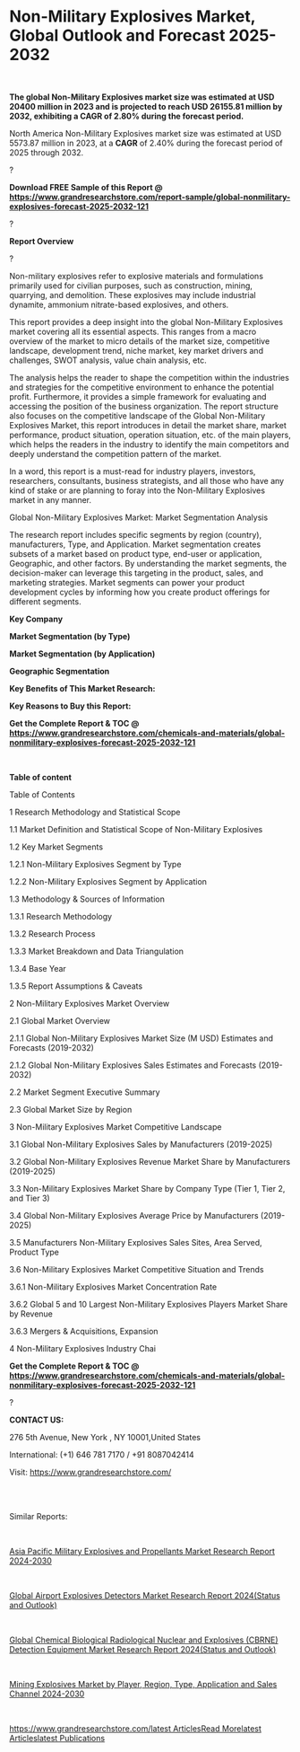 <h1>Non-Military Explosives Market, Global Outlook and Forecast 2025-2032</h1><br/><p><strong>The global Non-Military Explosives market size was estimated at USD 20400 million in 2023 and is projected to reach USD 26155.81 million by 2032, exhibiting a <strong>CAGR</strong> of 2.80% during the forecast period.</strong></p>
 
 
 
 <p>North America Non-Military Explosives market size was estimated at USD 5573.87 million in 2023, at a <strong>CAGR</strong> of 2.40% during the forecast period of 2025 through 2032.</p>
 
 
 
 <p>? </p>
 
 
 
 <div><b>Download FREE Sample of this Report @ <a href="https://www.grandresearchstore.com/report-sample/global-nonmilitary-explosives-forecast-2025-2032-121">https://www.grandresearchstore.com/report-sample/global-nonmilitary-explosives-forecast-2025-2032-121</a></b></div>
 
 
 
 <p>? </p>
 
 
 
 <p><strong>Report Overview</strong></p>
 
 
 
 <p>? </p>
 
 
 
 <p>Non-military explosives refer to explosive materials and formulations primarily used for civilian purposes, such as construction, mining, quarrying, and demolition. These explosives may include industrial dynamite, ammonium nitrate-based explosives, and others.</p>
 
 
 
 <p>This report provides a deep insight into the global Non-Military Explosives market covering all its essential aspects. This ranges from a macro overview of the market to micro details of the market size, competitive landscape, development trend, niche market, key market drivers and challenges, SWOT analysis, value chain analysis, etc.</p>
 
 
 
 <p>The analysis helps the reader to shape the competition within the industries and strategies for the competitive environment to enhance the potential profit. Furthermore, it provides a simple framework for evaluating and accessing the position of the business organization. The report structure also focuses on the competitive landscape of the Global Non-Military Explosives Market, this report introduces in detail the market share, market performance, product situation, operation situation, etc. of the main players, which helps the readers in the industry to identify the main competitors and deeply understand the competition pattern of the market.</p>
 
 
 
 <p>In a word, this report is a must-read for industry players, investors, researchers, consultants, business strategists, and all those who have any kind of stake or are planning to foray into the Non-Military Explosives market in any manner.</p>
 
 
 
 <p>Global Non-Military Explosives Market: Market Segmentation Analysis</p>
 
 
 
 <p>The research report includes specific segments by region (country), manufacturers, Type, and Application. Market segmentation creates subsets of a market based on product type, end-user or application, Geographic, and other factors. By understanding the market segments, the decision-maker can leverage this targeting in the product, sales, and marketing strategies. Market segments can power your product development cycles by informing how you create product offerings for different segments.</p>
 
 
 
 <p><strong>Key Company</strong></p>
 
 
 
 <p><strong>Market Segmentation (by Type)</strong></p>
 
 
 
 <p><strong>Market Segmentation (<strong>by Application</strong>)</strong></p>
 
 
 
 <p><strong>Geographic Segmentation</strong></p>
 
 
 
 <p><strong>Key Benefits of This Market Research:</strong></p>
 
 
 
 <p><strong>Key <strong>Reasons to Buy</strong> this Report:</strong></p>
 
 
 
 <div><b>Get the Complete Report & TOC @ <a href="https://www.grandresearchstore.com/chemicals-and-materials/global-nonmilitary-explosives-forecast-2025-2032-121">https://www.grandresearchstore.com/chemicals-and-materials/global-nonmilitary-explosives-forecast-2025-2032-121</a></b></div>
 
 
 
 <p><br />
 
 <b>Table of content</b></p>
 
 
 
 <p>Table of Contents<br />
 
 1 Research Methodology and Statistical Scope<br />
 
 1.1 Market Definition and Statistical Scope of Non-Military Explosives<br />
 
 1.2 Key Market Segments<br />
 
 1.2.1 Non-Military Explosives Segment by Type<br />
 
 1.2.2 Non-Military Explosives Segment by Application<br />
 
 1.3 Methodology & Sources of Information<br />
 
 1.3.1 Research Methodology<br />
 
 1.3.2 Research Process<br />
 
 1.3.3 Market Breakdown and Data Triangulation<br />
 
 1.3.4 Base Year<br />
 
 1.3.5 Report Assumptions & Caveats<br />
 
 2 Non-Military Explosives Market Overview<br />
 
 2.1 Global Market Overview<br />
 
 2.1.1 Global Non-Military Explosives Market Size (M USD) Estimates and Forecasts (2019-2032)<br />
 
 2.1.2 Global Non-Military Explosives Sales Estimates and Forecasts (2019-2032)<br />
 
 2.2 Market Segment Executive Summary<br />
 
 2.3 Global Market Size by Region<br />
 
 3 Non-Military Explosives Market Competitive Landscape<br />
 
 3.1 Global Non-Military Explosives Sales by Manufacturers (2019-2025)<br />
 
 3.2 Global Non-Military Explosives Revenue Market Share by Manufacturers (2019-2025)<br />
 
 3.3 Non-Military Explosives Market Share by Company Type (Tier 1, Tier 2, and Tier 3)<br />
 
 3.4 Global Non-Military Explosives Average Price by Manufacturers (2019-2025)<br />
 
 3.5 Manufacturers Non-Military Explosives Sales Sites, Area Served, Product Type<br />
 
 3.6 Non-Military Explosives Market Competitive Situation and Trends<br />
 
 3.6.1 Non-Military Explosives Market Concentration Rate<br />
 
 3.6.2 Global 5 and 10 Largest Non-Military Explosives Players Market Share by Revenue<br />
 
 3.6.3 Mergers & Acquisitions, Expansion<br />
 
 4 Non-Military Explosives Industry Chai</p>
 
 
 
 <div><b>Get the Complete Report & TOC @ <a href="https://www.grandresearchstore.com/chemicals-and-materials/global-nonmilitary-explosives-forecast-2025-2032-121">https://www.grandresearchstore.com/chemicals-and-materials/global-nonmilitary-explosives-forecast-2025-2032-121</a></b></div>
 
 
 
 <p>? </p>
 
 
 
 <p><b>CONTACT US:</b><br />
 
 276 5th Avenue, New York , NY 10001,United States<br />
 
 International: (+1) 646 781 7170 / +91 8087042414<br />
 
 Visit: <a href="https://www.grandresearchstore.com/">https://www.grandresearchstore.com/</a><br />
 
 <br />
 
 <br />
 
 Similar Reports:<br />
 
 <br />
 
 <a href="https://www.grandresearchstore.com/chemicals-and-materials/asia-pacific-military-explosives-propellants-2024-2030-713">Asia Pacific Military Explosives and Propellants Market Research Report 2024-2030</a><br />
 
 <br />
 
 <a href="https://www.grandresearchstore.com/machines/global-airport-explosives-detectors-2024-705">Global Airport Explosives Detectors Market Research Report 2024(Status and Outlook)</a><br />
 
 <br />
 
 <a href="https://www.grandresearchstore.com/machines/global-chemical-biological-radiological-nuclear-explosives-detection-equipment-2024-829">Global Chemical Biological Radiological Nuclear and Explosives (CBRNE) Detection Equipment Market Research Report 2024(Status and Outlook)</a><br />
 
 <br />
 
 <a href="https://www.grandresearchstore.com/chemicals-and-materials/mining-explosives-2024-2030-393">Mining Explosives Market by Player, Region, Type, Application and Sales Channel 2024-2030</a><br />
 
 <br />
 
 <a href="https://gyeongbokgung.com">https://www.grandresearchstore.com/</a><a href="https://hallyeomaritime.com">latest Articles</a><a href="https://jingwansa.com">Read More</a><a href="https://nguoiviet.jp/">latest Articles</a><a href="https://www.intelmarketresearch.com/">latest Publications</a></p>